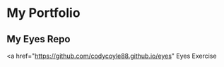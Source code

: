 # My Portfolio
## My Eyes Repo
<a href="https://github.com/codycoyle88.github.io/eyes" Eyes Exercise </a>
